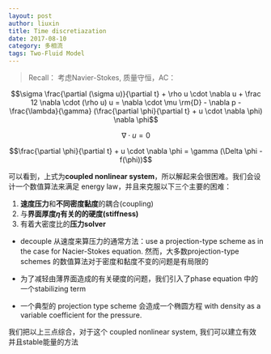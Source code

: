 ```yaml
---
layout: post
author: liuxin
title: Time discretiazation  
date: 2017-08-10
category: 多相流
tags: Two-Fluid Model
---
```


> Recall：
> 考虑Navier-Stokes, 质量守恒，AC：

$$\sigma \frac{\partial (\sigma u)}{\partial t} + \rho u \cdot \nabla u + \frac 12 \nabla \cdot (\rho u) u = \nabla \cdot \mu \rm{D} - \nabla p - \frac{\lambda}{\gamma} (\frac{\partial \phi}{\partial t} + u \cdot \nabla \phi) \nabla \phi$$

$$ \nabla \cdot u = 0$$

$$\frac{\partial \phi}{\partial t} + u \cdot \nabla \phi = \gamma (\Delta \phi - f(\phi))$$

可以看到，上式为**coupled nonlinear system**，所以解起来会很困难。我们会设计一个数值算法来满足 energy law，并且来克服以下三个主要的困难：

1. **速度压力**和**不同密度黏度**的耦合(coupling)
2. 与**界面厚度$\eta$**有关的的**硬度(stiffness)**
3. 有着大密度比的**压力solver**

* decouple 从速度来算压力的通常方法：use a projection-type scheme as in the case for Nacier-Stokes equation. 然而，大多数projection-type schemes 的数值算法对于密度和黏度不变的问题是有局限的

* 为了减轻由薄界面造成的有关硬度的问题，我们引入了phase equation 中的一个stabilizing term

* 一个典型的 projection type scheme 会造成一个椭圆方程 with density as a variable coefficient for the pressure. 

我们把以上三点综合，对于这个 coupled nonlinear system, 我们可以建立有效并且stable能量的方法













